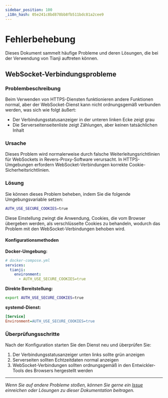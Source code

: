 ```yaml
---
sidebar_position: 100
_i18n_hash: 05e241c8bd878bb8fb511bdc81a2cee9
---
```

# Fehlerbehebung

Dieses Dokument sammelt häufige Probleme und deren Lösungen, die bei der Verwendung von Tianji auftreten können.

## WebSocket-Verbindungsprobleme

### Problembeschreibung

Beim Verwenden von HTTPS-Diensten funktionieren andere Funktionen normal, aber der WebSocket-Dienst kann nicht ordnungsgemäß verbunden werden, was sich wie folgt äußert:

- Der Verbindungsstatusanzeiger in der unteren linken Ecke zeigt grau
- Die Serverseitenseitenliste zeigt Zählungen, aber keinen tatsächlichen Inhalt

### Ursache

Dieses Problem wird normalerweise durch falsche Weiterleitungsrichtlinien für WebSockets in Revers-Proxy-Software verursacht. In HTTPS-Umgebungen erfordern WebSocket-Verbindungen korrekte Cookie-Sicherheitsrichtlinien.

### Lösung

Sie können dieses Problem beheben, indem Sie die folgende Umgebungsvariable setzen:

```bash
AUTH_USE_SECURE_COOKIES=true
```

Diese Einstellung zwingt die Anwendung, Cookies, die vom Browser übergeben werden, als verschlüsselte Cookies zu behandeln, wodurch das Problem mit den WebSocket-Verbindungen behoben wird.

#### Konfigurationsmethoden

**Docker-Umgebung:**
```yaml
# docker-compose.yml
services:
  tianji:
    environment:
      - AUTH_USE_SECURE_COOKIES=true
```

**Direkte Bereitstellung:**
```bash
export AUTH_USE_SECURE_COOKIES=true
```

**systemd-Dienst:**
```ini
[Service]
Environment=AUTH_USE_SECURE_COOKIES=true
```

### Überprüfungsschritte

Nach der Konfiguration starten Sie den Dienst neu und überprüfen Sie:

1. Der Verbindungsstatusanzeiger unten links sollte grün anzeigen
2. Serverseiten sollten Echtzeitdaten normal anzeigen
3. WebSocket-Verbindungen sollten ordnungsgemäß in den Entwickler-Tools des Browsers hergestellt werden

---

*Wenn Sie auf andere Probleme stoßen, können Sie gerne ein [Issue](https://github.com/msgbyte/tianji/issues) einreichen oder Lösungen zu dieser Dokumentation beitragen.*
